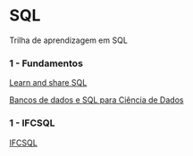 <!DOCTYPE html>
<html>
<head>
<meta charset="UTF-8"/>
<h1>SQL</h1>
</head>
<body>
<!-- Conteúdo -->
  <p>Trilha de aprendizagem em SQL</p>
  <p></p>
  <h3>1 - Fundamentos</h3>
  <p>
    <a href="https://livesql.oracle.com/apex/f?p=590:1000">Learn and share SQL</a>
  </p>
  <p>
    <a href="https://www.coursera.org/learn/sql-data-science-pt">Bancos de dados e SQL para Ciência de Dados</a>
  </p>    
  <h3>1 - IFCSQL</h3>
  <a href="https://github.com/IfcSharp/IfcSharpLibrary/tree/master/IfcSql">IFCSQL</a>   
</body>
</html>


